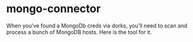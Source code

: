 # mongo-connector
When you've found a MongoDb creds via dorks, you'll need to scan and process a bunch of MongoDB hosts. Here is the tool for it.
